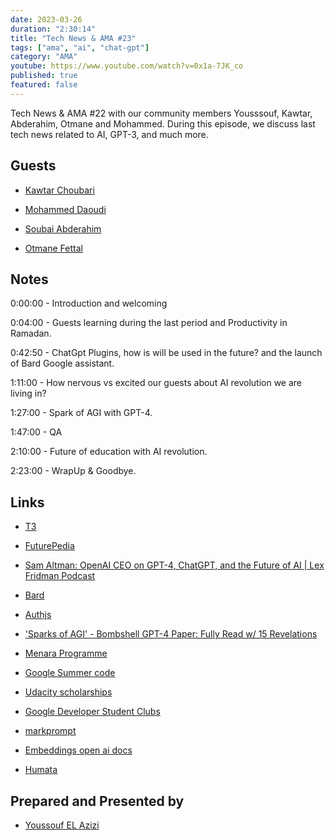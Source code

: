```yaml
---
date: 2023-03-26
duration: "2:30:14"
title: "Tech News & AMA #23"
tags: ["ama", "ai", "chat-gpt"]
category: "AMA"
youtube: https://www.youtube.com/watch?v=0x1a-7JK_co
published: true
featured: false
---
```


Tech News & AMA #22 with our community members Yousssouf, Kawtar, Abderahim, Otmane and Mohammed. During this episode, we discuss last tech news related to AI, GPT-3, and much more.

## Guests

- [Kawtar Choubari](https://www.linkedin.com/in/choubari/)

- [Mohammed Daoudi](https://twitter.com/MIduoad)

- [Soubai Abderahim](https://soubai.me)

- [Otmane Fettal](https://twitter.com/ofettal)

## Notes

0:00:00 - Introduction and welcoming

0:04:00 - Guests learning during the last period and Productivity in Ramadan.

0:42:50 - ChatGpt Plugins, how is will be used in the future? and the launch of Bard Google assistant.

1:11:00 - How nervous vs excited our guests about AI revolution we are living in?

1:27:00 - Spark of AGI with GPT-4.

1:47:00 - QA

2:10:00 - Future of education with AI revolution.

2:23:00 - WrapUp & Goodbye.

## Links

- [T3](https://create.t3.gg/)

- [FuturePedia](https://www.futurepedia.io/)

- [Sam Altman: OpenAI CEO on GPT-4, ChatGPT, and the Future of AI | Lex Fridman Podcast](https://www.youtube.com/watch?v=L_Guz73e6fw&ab_channel=LexFridman)

- [Bard](https://bard.google.com/)

- [Authjs](https://authjs.dev/)

- ['Sparks of AGI' - Bombshell GPT-4 Paper: Fully Read w/ 15 Revelations](https://www.youtube.com/watch?v=Mqg3aTGNxZ0&ab_channel=AIExplained)

- [Menara Programme](https://manara.tech/our-program)

- [Google Summer code](https://summerofcode.withgoogle.com/)

- [Udacity scholarships](https://www.udacity.com/scholarships/suse-cloud-native-foundations-scholarship)

- [Google Developer Student Clubs](https://developers.google.com/community/dsc)

- [markprompt](https://markprompt.com)

- [Embeddings open ai docs](https://platform.openai.com/docs/guides/embeddings)

- [Humata](https://www.humata.ai/pricing)

## Prepared and Presented by

- [Youssouf EL Azizi](https://elazizi.com/)
